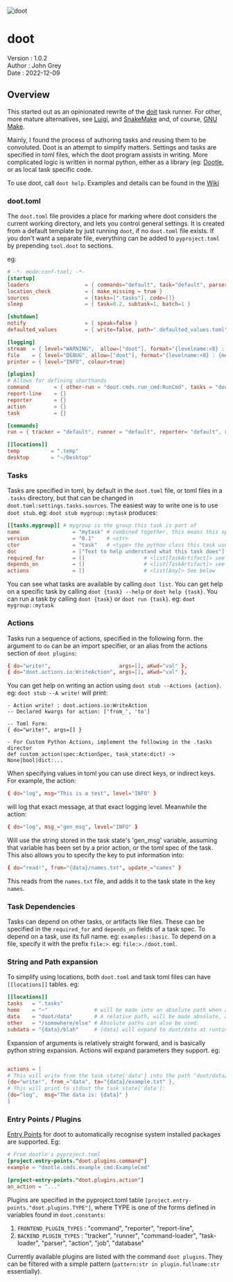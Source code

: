 ![doot](https://github.com/jgrey4296/doot/assets/5943270/170a5631-6175-4d92-8d66-e26aa2c2e472)
# doot
Version : 1.0.2  
Author  : John Grey  
Date    : 2022-12-09  

## Overview
This started out as an opinionated rewrite of the [doit](https://pydoit.org/contents.html) task runner.
For other, more mature alternatives, see [Luigi](https://github.com/spotify/luigi), and [SnakeMake](https://github.com/snakemake/snakemake)
and, of course, [GNU Make](https://www.gnu.org/software/make/).

Mainly, I found the process of authoring tasks and reusing them to be convoluted.
Doot is an attempt to simplify matters.
Settings and tasks are specified in toml files, which the doot program assists in writing.
More complicated logic is written in normal python, either as a library (eg: [Dootle](https://github.com/jgrey4296/dootle),
or as local task specific code.

To use doot, call `doot help`.
Examples and details can be found in the [Wiki](https://github.com/jgrey4296/doot/wiki)

### doot.toml
The `doot.toml` file provides a place for marking where doot considers the current working directory,
and lets you control general settings.
It is created from a default template by just running `doot`, if no `doot.toml` file exists.
If you don't want a separate file, everything can be added to `pyproject.toml` by prepending `tool.doot` to sections.

eg:
``` toml
# -*- mode:conf-toml; -*-
[startup]
loaders                  = { commands="default", task="default", parser="default"}
location_check           = { make_missing = true }
sources                  = {tasks=[".tasks"], code=[]}
sleep                    = { task=0.2, subtask=1, batch=1 }

[shutdown]
notify                   = { speak=false }
defaulted_values         = { write=false, path=".defaulted_values.toml" }

[logging]
stream  = { level="WARNING",  allow=["doot"], format="{levelname:<8} : {message}", colour=true }
file    = { level="DEBUG", allow=["doot"], format="{levelname:<8} : {message:<20} :|: (module:{module} line:{lineno} fn:{funcName})" }
printer = { level="INFO", colour=true}

[plugins]
# Allows for defining shorthands
command        = { other-run = "doot.cmds.run_cmd:RunCmd", tasks = "doot.cmds.list_cmd:ListCmd" }
report-line    = {}
reporter       = {}
action         = {}
task           = {}

[commands]
run = { tracker = "default", runner = "default", reporter= "default", report-line = []}

[[locations]]
temp          = ".temp"
desktop       = "~/Desktop"
```


### Tasks
Tasks are specified in toml, by default in the `doot.toml` file, or toml files in a `.tasks` directory, but that can be changed in `doot.toml:settings.tasks.sources`.
The easiest way to write one is to use `doot stub`.
eg: `doot stub mygroup::mytask` produces:

``` toml
[[tasks.mygroup]] # mygroup is the group this task is part of
name                 = "mytask" # combined together, this means this specific task is `mygroup::mytask`
version              = "0.1"    # <str>
ctor                 = "task"   # <type> the python class this task uses. See the plugins listed in 'doot plugins'
doc                  = ["Text to help understand what this task does"] # <list[str]>
required_for         = []                   # <list[TaskArtifact]> see below
depends_on           = []                   # <list[TaskArtifact]> see below
actions              = []                   # <list[Any]> See below
```

You can see what tasks are available by calling `doot list`.
You can get help on a specific task by calling `doot {task} --help` or `doot help {task}`.
You can run a task by calling `doot {task}` or `doot run {task}`.
eg: `doot mygroup::mytask`

### Actions
Tasks run a sequence of actions, specified in the following form. the argument to `do` can be an import specifier,
or an alias from the actions section of `doot plugins`:

``` toml
{ do="write!",                      args=[], aKwd="val" },
{ do="doot.actions.io:WriteAction", args=[], aKwd="val" },
```

You can get help on writing an action using `doot stub --Actions {action}`. eg: `doot stub --A write!` will print:

```
- Action write! : doot.actions.io:WriteAction
-- Declared kwargs for action: ['from_', 'to']

-- Toml Form:
{ do="write!", args=[] }

- For Custom Python Actions, implement the following in the .tasks director
def custom_action(spec:ActionSpec, task_state:dict) -> None|bool|dict:...
```

When specifying values in toml you can use direct keys, or indirect keys.
For example, the action:
``` toml
{ do="log", msg="This is a test", level="INFO" }
```
will log that exact message, at that exact logging level.
Meanwhile the action:

``` toml
{ do="log", msg_="gen_msg", level="INFO" }
```
Will use the string stored in the task state's 'gen_msg' variable, assuming that variable has been set by a prior action, or the toml spec of the task.
This also allows you to specify the key to put information into:

``` toml
{ do="read!", from="{data}/names.txt", update_="names" }
```
This reads from the `names.txt` file, and adds it to the task state in the key `names`.

### Task Dependencies
Tasks can depend on other tasks, or artifacts like files.
These can be specified in the `required_for` and `depends_on` fields of a task spec.
To depend on a task, use its full name. eg: `examples::basic`.
To depend on a file, specify it with the prefix `file:>`. eg: `file:>./doot.toml`.

### String and Path expansion
To simplify using locations, both `doot.toml` and task toml files can have `[[locations]]` tables.
eg:
``` toml
[[locations]]
tasks   = ".tasks"
home    = "~"               # will be made into an absolute path when a task uses the {home} key in a path.
data    = "doot/data"       # A relative path, will be made absolute, according to cwd.
other   = "/somewhere/else" # Absolute paths can also be used.
subdata = "{data}/blah"     # {data} will expand to doot/data at runtime
```

Expansion of arguments is relatively straight forward, and is basically python string expansion.
Actions will expand parameters they support.
eg:
``` toml

actions = [
# This will write from the task state['data'] into the path "doot/data/example.txt":
{do="write!", from_="data", to="{data}/example.txt" },
# This will print to stdout the task state['data']:
{do="log",  msg="The data is: {data}" }
]
```

### Entry Points / Plugins
[Entry Points](https://packaging.python.org/en/latest/specifications/pyproject-toml/#entry-points) for doot to automatically recognise system installed packages are supported. Eg:

``` toml
# From dootle's pyproject.toml
[project.entry-points."doot.plugins.command"]
example = "dootle.cmds.example_cmd:ExampleCmd"

[project-entry-points."doot.plugins.action"]
an_action = "..."
```

Plugins are specified in the pyproject.toml table `[project.entry-points."doot.plugins.TYPE"]`,
where TYPE is one of the forms defined in variables found in `doot.constants`:
1) `FRONTEND_PLUGIN_TYPES` : "command", "reporter", "report-line",
2) `BACKEND_PLUGIN_TYPES`  : "tracker", "runner", "command-loader", "task-loader", "parser", "action", "job", "database"

Currently available plugins are listed with the command `doot plugins`.
They can be filtered with a simple pattern (`pattern:str in plugin.fullname:str` essentially).
